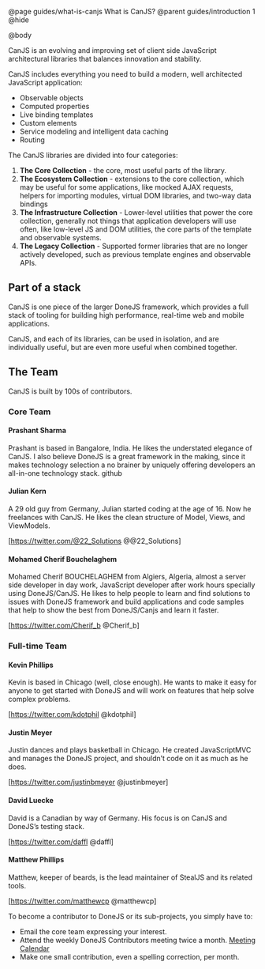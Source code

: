 @page guides/what-is-canjs What is CanJS?
@parent guides/introduction 1
@hide

@body

CanJS is an evolving and improving set of client side JavaScript architectural
libraries that balances innovation and stability.

CanJS includes everything you need to build a modern, well architected
JavaScript application:

- Observable objects
- Computed properties
- Live binding templates
- Custom elements
- Service modeling and intelligent data caching
- Routing

The CanJS libraries are divided into four categories:

1. __The Core Collection__ - the core, most useful parts of the library.
2. __The Ecosystem Collection__ - extensions to the core collection, which may
be useful for some applications, like mocked AJAX requests, helpers for
importing modules, virtual DOM libraries, and two-way data bindings
3. __The Infrastructure Collection__ - Lower-level utilities that power the
core collection, generally not things that application developers will use
often, like low-level JS and DOM utilities, the core parts of the template and
observable systems.
4. __The Legacy Collection__ - Supported former libraries that are no longer
actively developed, such as previous template engines and observable APIs.

## Part of a stack

CanJS is one piece of the larger DoneJS framework, which provides a full stack
of tooling for building high performance, real-time web and mobile
applications.

CanJS, and each of its libraries, can be used in isolation, and are
individually useful, but are even more useful when combined together.

[//]: # (GRAPHIC: show CanJS as a piece of DoneJS, and it’s modules as pieces themselves)

## The Team

CanJS is built by 100s of contributors.

### Core Team

#### Prashant Sharma

Prashant is based in Bangalore, India. He likes the understated elegance of CanJS. I also believe DoneJS is a great framework in the making, since it makes technology selection a no brainer by uniquely offering developers an all-in-one technology stack.
github

#### Julian Kern

A 29 old guy from Germany, Julian started coding at the age of 16. Now he freelances with CanJS. He likes the clean structure of Model, Views, and ViewModels.

[https://twitter.com/@22_Solutions @@22_Solutions]

#### Mohamed Cherif Bouchelaghem

Mohamed Cherif BOUCHELAGHEM from Algiers, Algeria, almost a server side developer in day work, JavaScript developer after work hours specially using DoneJS/CanJS. He likes to help people to learn and find solutions to issues with DoneJS framework and build applications and code samples that help to show the best from DoneJS/Canjs and learn it faster.

[https://twitter.com/Cherif_b @Cherif_b]

### Full-time Team

#### Kevin Phillips

Kevin is based in Chicago (well, close enough). He wants to make it easy for anyone to get started with DoneJS and will work on features that help solve complex problems.

[https://twitter.com/kdotphil @kdotphil]


#### Justin Meyer

Justin dances and plays basketball in Chicago. He created JavaScriptMVC and manages the DoneJS project, and shouldn’t code on it as much as he does.

[https://twitter.com/justinbmeyer @justinbmeyer]

#### David Luecke

David is a Canadian by way of Germany. His focus is on CanJS and DoneJS’s testing stack.

[https://twitter.com/daffl @daffl]

#### Matthew Phillips

Matthew, keeper of beards, is the lead maintainer of StealJS and its related tools.

[https://twitter.com/matthewcp @matthewcp]

To become a contributor to DoneJS or its sub-projects, you simply have to:

 * Email the core team expressing your interest.
 * Attend the weekly DoneJS Contributors meeting twice a month. [Meeting Calendar](https://www.google.com/calendar/embed?src=jupiterjs.com_g27vck36nifbnqrgkctkoanqb4%40group.calendar.google.com&ctz=America/Chicago)
 * Make one small contribution, even a spelling correction, per month.
